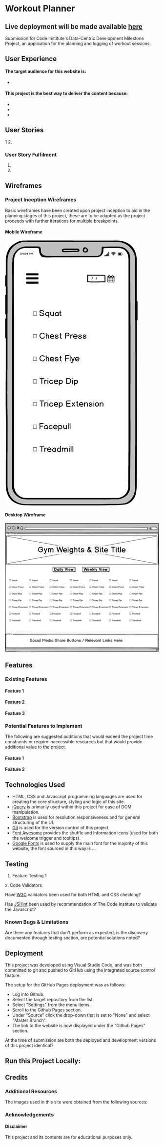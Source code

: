 # Workout Planner
Live deployment will be made available [here](/)
-----
Submission for Code Institute's Data-Centric Development Milestone Project, an application for the planning and logging of workout sessions.

## User Experience
 
#### The target audience for this website is: 
* 

#### This project is the best way to deliver the content because:
*
*
*

## User Stories

1
2.

### User Story Fulfilment

1.
2.

## Wireframes  

### Project Inception Wireframes
Basic wireframes have been created upon project inception to aid in the planning stages of this project, these are to be adapted as the project proceeds with further iterations for multiple breakpoints.

#### Mobile Wireframe
![Mobile Inception Wireframe](./static/wireframes/Mobile-List.png)

#### Desktop Wireframe
![Desktop Inception Wireframe](./static/wireframes/Desktop-WeeklyList.png)

## Features

### Existing Features

#### Feature 1 

#### Feature 2

#### Feature 3

### Potential Features to Implement

The following are suggested additions that would exceed the project time constraints or require inaccessible resources but that would provide additional value to the project.

#### Feature 1

#### Feature 2

## Technologies Used

* HTML, CSS and Javascript programming languages are used for creating the core structure, styling and logic of this site.
* [jQuery](https://jquery.com/) is primarily used within this project for ease of DOM manipulation.
* [Bootstrap](https://getbootstrap.com) is used for resolution responsiveness and for general structuring of the UI.
* [Git](https://git-scm.com/) is used for the version control of this project.
* [Font Awesome](https://fontawesome.com/) provides the shuffle and information icons (used for both the welcome trigger and tooltips).
* [Google Fonts](https://fonts.google.com/) is used to supply the main font for the majority of this website, the font sourced in this way is ...

## Testing

1. Feature Testing 1

x. Code Validators  

Have [W3C](https://www.w3.org/) validators been used for both HTML and CSS checking?

Has [JSHint](https://jshint.com/) been used by recommendation of The Code Institute to validate the Javascript?

### Known Bugs & Limitations

Are there any features that don't perform as expected, is the discovery documented through testing section, are potential solutions noted?

## Deployment

This project was developed using Visual Studio Code, and was both committed to git and pushed to GitHub using the integrated source control feature.

The setup for the GitHub Pages deployment was as follows:
- Log into Github.
- Select the target repository from the list.
- Select "Settings" from the menu items.
- Scroll to the Github Pages section.
- Under "Source" click the drop-down that is set to "None" and select "Master Branch".
- The link to the website is now displayed under the "Github Pages" section.

At the time of submission are both the deployed and development versions of this project identical?

## Run this Project Locally:

## Credits

### Additional Resources
The images used in this site were obtained from the following sources:

### Acknowledgements

#### Disclaimer

This project and its contents are for educational purposes only.
